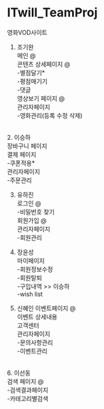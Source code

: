# ITwill_TeamProj
영화VOD사이트
<br>
1. 조기완<br>
메인 @<br>
콘텐츠 상세페이지 @<br>
-별점달기*<br>
-평점매기기<br>
-댓글<br>
영상보기 페이지 @<br>
관리자페이지<br>
-영화관리(등록 수정 삭제)<br>
<br>
2. 이승하<br>
장바구니 페이지<br>
결제 페이지<br>
-쿠폰적용*<br>
관리자페이지<br>
-주문관리<br>

3. 유하진<br>
로그인 @<br>
-비밀번호 찾기<br>
회원가입 @<br>
관리자페이지<br>
-회원관리<br>

4. 장윤성<br>
마이페이지<br>
-회원정보수정<br>
-회원탈퇴<br>
-구입내역 >> 이승하 <br>
-wish list<br>

5. 신혜인
이벤트페이지 @<br>
이벤트 상세내용<br>
고객센터<br>
관리자페이지<br>
-문의사항관리<br>
-이벤트관리<br>
<br>
6. 이선동<br>
검색 페이지 @<br>
-검색결과페이지<br>
-카테고리별검색<br>


